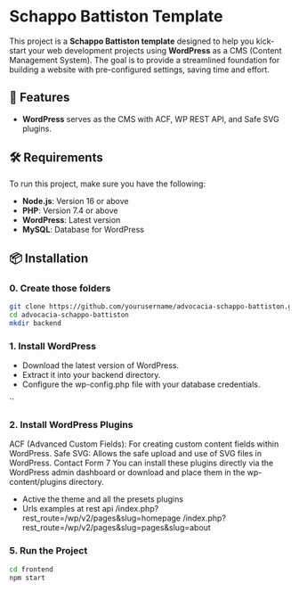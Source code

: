 # Schappo Battiston Template

This project is a **Schappo Battiston template** designed to help you kick-start your web development projects using **WordPress** as a CMS (Content Management System). The goal is to provide a streamlined foundation for building a website with pre-configured settings, saving time and effort.

## 🚀 Features
- **WordPress** serves as the CMS with ACF, WP REST API, and Safe SVG plugins.

## 🛠️ Requirements
To run this project, make sure you have the following:

- **Node.js**: Version 16 or above
- **PHP**: Version 7.4 or above
- **WordPress**: Latest version
- **MySQL**: Database for WordPress

## 📦 Installation
### 0. Create those folders

````bash
git clone https://github.com/yourusername/advocacia-schappo-battiston.git
cd advocacia-schappo-battiston
mkdir backend
````
### 1. Install WordPress
- Download the latest version of WordPress.
- Extract it into your backend directory.
- Configure the wp-config.php file with your database credentials.

``
### 2. Install WordPress Plugins
ACF (Advanced Custom Fields): For creating custom content fields within WordPress.
Safe SVG: Allows the safe upload and use of SVG files in WordPress.
Contact Form 7
You can install these plugins directly via the WordPress admin dashboard or download and place them in the wp-content/plugins directory.

- Active the theme and all the presets plugins
- Urls examples at rest api
/index.php?rest_route=/wp/v2/pages&slug=homepage
/index.php?rest_route=/wp/v2/pages&slug=pages&slug=about

### 5. Run the Project

````bash
cd frontend
npm start
